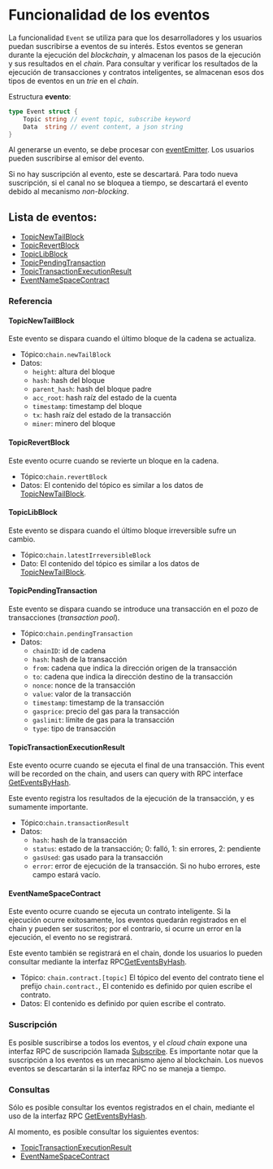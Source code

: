 # Funcionalidad de los eventos

La funcionalidad `Event` se utiliza para que los desarrolladores y los usuarios puedan suscribirse a eventos de su interés. Estos eventos se generan durante la ejecución del _blockchain_, y almacenan los pasos de la ejecución y sus resultados en el _chain_. Para consultar y verificar los resultados de la ejecución de transacciones y contratos inteligentes, se almacenan esos dos tipos de eventos en un _trie_ en el _chain_.

Estructura **evento**:

```go
type Event struct {
    Topic string // event topic, subscribe keyword
    Data  string // event content, a json string
}
```

Al generarse un evento, se debe procesar con [eventEmitter](https://github.com/nebulasio/go-nebulas/blob/master/core/event.go). Los usuarios pueden suscribirse al emisor del evento.

Si no hay suscripción al evento, este se descartará. Para todo nueva suscripción, si el canal no se bloquea a tiempo, se descartará el evento debido al mecanismo _non-blocking_.

## Lista de eventos:

* [TopicNewTailBlock](event.md#topicnewtailblock)
* [TopicRevertBlock](event.md#topicrevertblock)
* [TopicLibBlock](event.md#topiclibblock)
* [TopicPendingTransaction](event.md#topicpendingtransaction)
* [TopicTransactionExecutionResult](event.md#topictransactionexecutionresult)
* [EventNameSpaceContract](event.md#eventnamespacecontract)

### Referencia

#### TopicNewTailBlock

Este evento se dispara cuando el último bloque de la cadena se actualiza.

* Tópico:`chain.newTailBlock`
* Datos:
  * `height`: altura del bloque
  * `hash`: hash del bloque
  * `parent_hash`: hash del bloque padre
  * `acc_root`: hash raíz del estado de la cuenta
  * `timestamp`: timestamp del bloque
  * `tx`: hash raíz del estado de la transacción
  * `miner`: minero del bloque

#### TopicRevertBlock

Este evento ocurre cuando se revierte un bloque en la cadena.

* Tópico:`chain.revertBlock`
* Datos: El contenido del tópico es similar a los datos de [TopicNewTailBlock](event.md#topicnewtailblock).

#### TopicLibBlock

Este evento se dispara cuando el último bloque irreversible sufre un cambio.

* Tópico:`chain.latestIrreversibleBlock`
* Dato: El contenido del tópico es similar a los datos de [TopicNewTailBlock](event.md#topicnewtailblock).

#### TopicPendingTransaction

Este evento se dispara cuando se introduce una transacción en el pozo de transacciones (_transaction pool_).

* Tópico:`chain.pendingTransaction`
* Datos:
  * `chainID`: id de cadena
  * `hash`: hash de la transacción
  * `from`: cadena que indica la dirección origen de la transacción
  * `to`: cadena que indica la dirección destino de la transacción
  * `nonce`: nonce de la transacción
  * `value`: valor de la transacción
  * `timestamp`: timestamp de la transacción
  * `gasprice`: precio del gas para la transacción
  * `gaslimit`: límite de gas para la transacción
  * `type`: tipo de transacción

#### TopicTransactionExecutionResult

Este evento ocurre cuando se ejecuta el final de una transacción. This event will be recorded on the chain, and users can query with RPC interface [GetEventsByHash](https://github.com/nebulasio/wiki/blob/master/rpc.md#geteventsbyhash).

Este evento registra los resultados de la ejecución de la transacción, y es sumamente importante.

* Tópico:`chain.transactionResult`
* Datos:
  * `hash`: hash de la transacción
  * `status`: estado de la transacción; 0: falló, 1: sin errores, 2: pendiente
  * `gasUsed`: gas usado para la transacción
  * `error`: error de ejecución de la transacción. Si no hubo errores, este campo estará vacío.

#### EventNameSpaceContract

Este evento ocurre cuando se ejecuta un contrato inteligente. Si la ejecución ocurre exitosamente, los eventos quedarán registrados en el chain y pueden ser suscritos; por el contrario, si ocurre un error en la ejecución, el evento no se registrará.

Este evento también se registrará en el chain, donde los usuarios lo pueden consultar mediante la interfaz RPC[GetEventsByHash](https://github.com/nebulasio/wiki/blob/master/rpc.md#geteventsbyhash).

* Tópico: `chain.contract.[topic]` El tópico del evento del contrato tiene el prefijo `chain.contract.`, El contenido es definido por quien escribe el contrato.
* Datos: El contenido es definido por quien escribe el contrato.

### Suscripción

Es posible suscribirse a todos los eventos, y el _cloud chain_ expone una interfaz RPC de suscripción llamada [Subscribe](https://github.com/nebulasio/wiki/blob/master/rpc.md#subscribe). Es importante notar que la suscripción a los eventos es un mecanismo ajeno al blockchain. Los nuevos eventos se descartarán si la interfaz RPC no se maneja a tiempo.

### Consultas

Sólo es posible consultar los eventos registrados en el chain, mediante el uso de la interfaz RPC [GetEventsByHash](https://github.com/nebulasio/wiki/blob/master/rpc.md#geteventsbyhash).

Al momento, es posible consultar los siguientes eventos:

* [TopicTransactionExecutionResult](event.md#topictransactionexecutionresult)
* [EventNameSpaceContract](event.md#eventnamespacecontract)